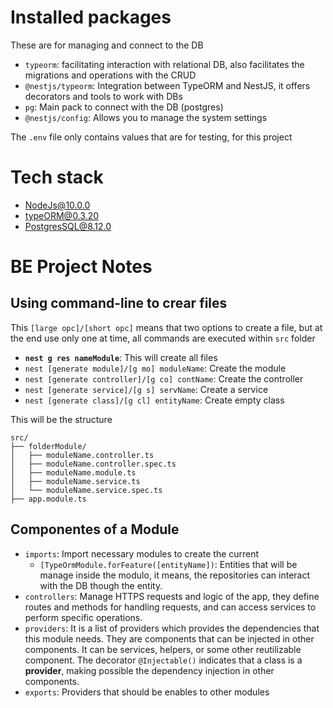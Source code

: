 # Installed packages

These are for managing and connect to the DB

- `typeorm`: facilitating interaction with relational DB, also facilitates the migrations and operations with the CRUD
- `@nestjs/typeorm`: Integration between TypeORM and NestJS, it offers decorators and tools to work with DBs
- `pg`: Main pack to connect with the DB (postgres)
- `@nestjs/config`: Allows you to manage the system settings

The `.env` file only contains values that are for testing, for this project

# Tech stack

- NodeJs@10.0.0
- typeORM@0.3.20
- PostgresSQL@8.12.0

# BE Project Notes

## Using command-line to crear files

This `[large opc]/[short opc]` means that two options to create a file, but at the end use only one at time,
all commands are executed within `src` folder

- **`nest g res nameModule`**: This will create all files
- `nest [generate module]/[g mo] moduleName`: Create the module
- `nest [generate controller]/[g co] contName`: Create the controller
- `nest [generate service]/[g s] servName`: Create a service
- `nest [generate class]/[g cl] entityName`: Create empty class

This will be the structure

```
src/
├── folderModule/
│   ├── moduleName.controller.ts
│   ├── moduleName.controller.spec.ts
│   ├── moduleName.module.ts
│   ├── moduleName.service.ts
│   └── moduleName.service.spec.ts
├── app.module.ts

```

## Componentes of a Module

- `imports`: Import necessary modules to create the current
  - `[TypeOrmModule.forFeature([entityName])`: Entities that will be manage inside the modulo, it means, the repositories can interact with the DB though the entity.
- `controllers`: Manage HTTPS requests and logic of the app, they define routes and methods for handling requests, and can access services to perform specific operations.
- `providers`: It is a list of providers which provides the dependencies that this module needs. They are components that can be injected in other components. It can be services, helpers, or some other reutilizable component. The decorator `@Injectable()` indicates that a class is a **provider**, making possible the dependency injection in other components.
- `exports`: Providers that should be enables to other modules

